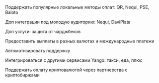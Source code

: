 Поддержать популярные локальные методы оплат: QR, Nequi, PSE, Baloto

Доп интеграции под молодую аудиторию:
Nequi, DaviPlata

Доп услуги: защита от чарджбеков

Предоставить выплаты в разных валютах и международные платежи

Автоматизировать поддержку

Интегрироваться с другими сервисами Yango: такси, еда, плюс

Поддержать оплату криптовалютой через партнерства с криптобиржами